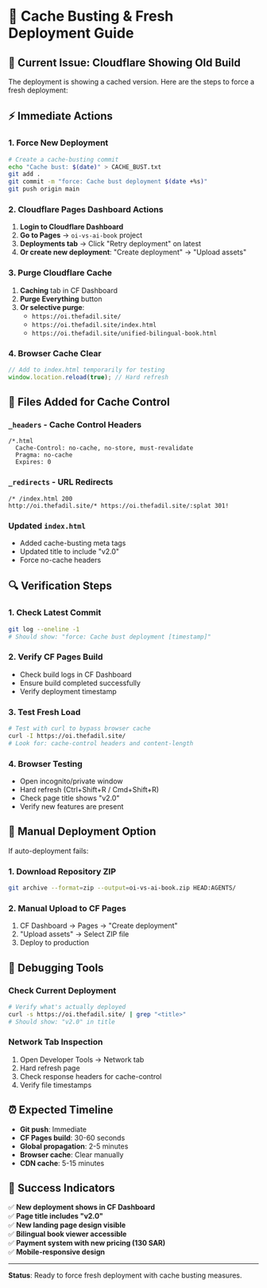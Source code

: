 # 🔄 Cache Busting & Fresh Deployment Guide

## 🚨 Current Issue: Cloudflare Showing Old Build

The deployment is showing a cached version. Here are the steps to force a fresh deployment:

## ⚡ Immediate Actions

### 1. Force New Deployment
```bash
# Create a cache-busting commit
echo "Cache bust: $(date)" > CACHE_BUST.txt
git add .
git commit -m "force: Cache bust deployment $(date +%s)"
git push origin main
```

### 2. Cloudflare Pages Dashboard Actions
1. **Login to Cloudflare Dashboard**
2. **Go to Pages** → `oi-vs-ai-book` project
3. **Deployments tab** → Click "Retry deployment" on latest
4. **Or create new deployment**: "Create deployment" → "Upload assets"

### 3. Purge Cloudflare Cache
1. **Caching** tab in CF Dashboard
2. **Purge Everything** button
3. **Or selective purge**:
   - `https://oi.thefadil.site/`
   - `https://oi.thefadil.site/index.html`
   - `https://oi.thefadil.site/unified-bilingual-book.html`

### 4. Browser Cache Clear
```javascript
// Add to index.html temporarily for testing
window.location.reload(true); // Hard refresh
```

## 📂 Files Added for Cache Control

### `_headers` - Cache Control Headers
```
/*.html
  Cache-Control: no-cache, no-store, must-revalidate
  Pragma: no-cache
  Expires: 0
```

### `_redirects` - URL Redirects
```
/* /index.html 200
http://oi.thefadil.site/* https://oi.thefadil.site/:splat 301!
```

### Updated `index.html`
- Added cache-busting meta tags
- Updated title to include "v2.0"
- Force no-cache headers

## 🔍 Verification Steps

### 1. Check Latest Commit
```bash
git log --oneline -1
# Should show: "force: Cache bust deployment [timestamp]"
```

### 2. Verify CF Pages Build
- Check build logs in CF Dashboard
- Ensure build completed successfully
- Verify deployment timestamp

### 3. Test Fresh Load
```bash
# Test with curl to bypass browser cache
curl -I https://oi.thefadil.site/
# Look for: cache-control headers and content-length
```

### 4. Browser Testing
- Open incognito/private window
- Hard refresh (Ctrl+Shift+R / Cmd+Shift+R)
- Check page title shows "v2.0"
- Verify new features are present

## 🚀 Manual Deployment Option

If auto-deployment fails:

### 1. Download Repository ZIP
```bash
git archive --format=zip --output=oi-vs-ai-book.zip HEAD:AGENTS/
```

### 2. Manual Upload to CF Pages
1. CF Dashboard → Pages → "Create deployment"
2. "Upload assets" → Select ZIP file
3. Deploy to production

## 🔧 Debugging Tools

### Check Current Deployment
```bash
# Verify what's actually deployed
curl -s https://oi.thefadil.site/ | grep "<title>"
# Should show: "v2.0" in title
```

### Network Tab Inspection
1. Open Developer Tools → Network tab
2. Hard refresh page
3. Check response headers for cache-control
4. Verify file timestamps

## ⏰ Expected Timeline

- **Git push**: Immediate
- **CF Pages build**: 30-60 seconds  
- **Global propagation**: 2-5 minutes
- **Browser cache**: Clear manually
- **CDN cache**: 5-15 minutes

## 🎯 Success Indicators

✅ **New deployment shows in CF Dashboard**  
✅ **Page title includes "v2.0"**  
✅ **New landing page design visible**  
✅ **Bilingual book viewer accessible**  
✅ **Payment system with new pricing (130 SAR)**  
✅ **Mobile-responsive design**

---

**Status**: Ready to force fresh deployment with cache busting measures.